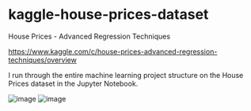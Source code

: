 # kaggle-house-prices-dataset

House Prices - Advanced Regression Techniques 

https://www.kaggle.com/c/house-prices-advanced-regression-techniques/overview

I run through the entire machine learning project structure on the House Prices dataset in the Jupyter Notebook.

![image](https://user-images.githubusercontent.com/41022783/137567388-7ce208d5-2521-4a58-9cc7-5004c864cd86.png)
![image](https://user-images.githubusercontent.com/41022783/137567416-3d98696d-302d-4098-8dec-0b3790cd9ee2.png)
